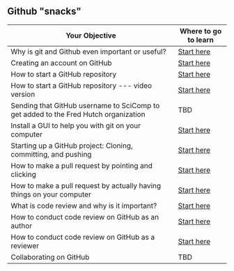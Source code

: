 <!--Delete this section below upon using the template-->

## Github "snacks"
|Your Objective| Where to go to learn|
|------------------------------|-----------------------------|
|Why is git and Github even important or useful?|[Start here](https://jhudatascience.org/Reproducibility_in_Cancer_Informatics/making-your-project-open-source-with-github.html) |
|Creating an account on GitHub| [Start here](https://github.com/join) |
|How to start a GitHub repository| [Start here](https://jhudatascience.org/Reproducibility_in_Cancer_Informatics/making-your-project-open-source-with-github.html#exercise-set-up-a-project-on-github) |
|How to start a GitHub repository --- video version| [Start here](https://www.youtube.com/watch?v=PPbESwm6xcA) |
|Sending that GitHub username to SciComp to get added to the Fred Hutch organization| TBD|
|Install a GUI to help you with git on your computer| [Start here](https://jhudatascience.org/Adv_Reproducibility_in_Cancer_Informatics/using-version-control-with-github.html#set-up-a-git-client-gitkraken) |
|Starting up a GitHub project: Cloning, committing, and pushing| [Start here](https://jhudatascience.org/Adv_Reproducibility_in_Cancer_Informatics/using-version-control-with-github.html#start-a-github-repository) |
|How to make a pull request by pointing and clicking| [Start here](https://www.ottrproject.org/writing_content.html#ottr-entry-level)|
|How to make a pull request by actually having things on your computer| [Start here](https://jhudatascience.org/Adv_Reproducibility_in_Cancer_Informatics/using-version-control-with-github.html#git-clone)|
|What is code review and why is it important?| [Start here](https://jhudatascience.org/Reproducibility_in_Cancer_Informatics/code-review.html)|
|How to conduct code review on GitHub as an author| [Start here](https://jhudatascience.org/Adv_Reproducibility_in_Cancer_Informatics/engaging-in-code-review---as-an-author.html)|
|How to conduct code review on GitHub as a reviewer| [Start here](https://jhudatascience.org/Adv_Reproducibility_in_Cancer_Informatics/engaging-in-code-review---as-a-reviewer.html)|
|Collaborating on GitHub| TBD |
